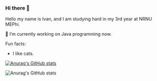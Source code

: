 ### Hi there 👋

Hello my name is Ivan, and I am studying hard in my 3rd year at NRNU MEPhi.

🔭 I’m currently working on Java programming now.

Fun facts:
- I like cats.

[![Anurag's GitHub stats](https://github-readme-stats.vercel.app/api?username=CtrAtlDel)](https://github.com/anuraghazra/github-readme-stats)


![Anurag's GitHub stats](https://github-readme-stats.vercel.app/api?username=CtrAtlDel&hide=stars,prs)
<!--
**CtrAtlDel/CtrAtlDel** is a ✨ _special_ ✨ repository because its `README.md` (this file) appears on your GitHub profile.

Here are some ideas to get you started:

- 🔭 I’m currently working on ...
- 🌱 I’m currently learning ...
- 👯 I’m looking to collaborate on ...
- 🤔 I’m looking for help with ...
- 💬 Ask me about ...
- 📫 How to reach me: ...
- 😄 Pronouns: ...
- ⚡ Fun fact: ...
-->
